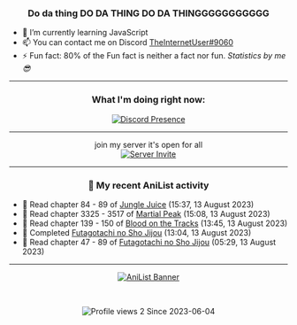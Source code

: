 <div align="center">

### Do da thing DO DA THING DO DA THINGGGGGGGGGGG
</div>

- 🌱 I’m currently learning JavaScript
- 📫 You can contact me on Discord [TheInternetUser#9060](https://discord.com/users/534117072796385300)
- ⚡ Fun fact: 80% of the Fun fact is neither a fact nor fun. _Statistics by me 😎_
<hr>

<div align="center">

### What I'm doing right now:
[![Discord Presence](https://lanyard.cnrad.dev/api/534117072796385300)](https://discord.com/users/534117072796385300)
<hr>

join my server it's open for all <br>
[![Server Invite](https://invidget.switchblade.xyz/bfYgVHxrSs)](https://discord.gg/bfYgVHxrSs)

<hr>
  
### 🌸 My recent AniList activity

</div>

<!-- ANILIST_ACTIVITY:start -->

-   📖 Read chapter 84 - 89 of [Jungle Juice](https://anilist.co/manga/128882) (15:37, 13 August 2023)
-   📖 Read chapter 3325 - 3517 of [Martial Peak](https://anilist.co/manga/104494) (15:08, 13 August 2023)
-   📖 Read chapter 139 - 150 of [Blood on the Tracks](https://anilist.co/manga/98397) (13:45, 13 August 2023)
-   📖 Completed [Futagotachi no Sho Jijou](https://anilist.co/manga/119472) (13:04, 13 August 2023)
-   📖 Read chapter 47 - 89 of [Futagotachi no Sho Jijou](https://anilist.co/manga/119472) (05:29, 13 August 2023)

<!-- ANILIST_ACTIVITY:end -->
<hr>

<div align="center">

[![AniList Banner](https://img.anili.st/User/929966)](https://anilist.co/user/TheInternetUser)

<!-- ![Profile views](https://gpvc.arturio.dev/TheInternetUse7) Since 2023-01-09 -->
<br>

![Profile views 2](https://eng8ov7sekpf7ov.m.pipedream.net) Since 2023-06-04

</div>
